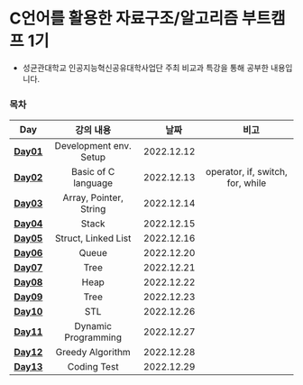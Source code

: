 # C언어를 활용한 자료구조/알고리즘 부트캠프 1기

- 성균관대학교 인공지능혁신공유대학사업단 주최 비교과 특강을 통해 공부한 내용입니다.

### 목차

|                                                         Day                                                         |       강의 내용        |  　날짜　  |             　비고　             |
| :-----------------------------------------------------------------------------------------------------------------: | :--------------------: | :--------: | :------------------------------: |
|        [**Day01**](https://github.com/yesjuhee/data_structure-algorithm-bootcamp/tree/main/Day01-BasicOfC_1)        | Development env. Setup | 2022.12.12 |                　                |
|        [**Day02**](https://github.com/yesjuhee/data_structure-algorithm-bootcamp/tree/main/Day02-BasicOfC_2)        |  Basic of C language   | 2022.12.13 | operator, if, switch, for, while |
| [**Day03**](https://github.com/yesjuhee/data_structure-algorithm-bootcamp/tree/main/Day03-Array%2CPointer%2CString) | Array, Pointer, String | 2022.12.14 |                                  |
|          [**Day04**](https://github.com/yesjuhee/data_structure-algorithm-bootcamp/tree/main/Day04-Stack)           |         Stack          | 2022.12.15 |                                  |
|   [**Day05**](https://github.com/yesjuhee/data_structure-algorithm-bootcamp/tree/main/Day05-Struct%2CLinkedList)    |  Struct, Linked List   | 2022.12.16 |                                  |
|          [**Day06**](https://github.com/yesjuhee/data_structure-algorithm-bootcamp/tree/main/Day06-Queue)           |         Queue          | 2022.12.20 |                                  |
|           [**Day07**](https://github.com/yesjuhee/data_structure-algorithm-bootcamp/tree/main/Day07-Tree)           |          Tree          | 2022.12.21 |                                  |
|                                                    [**Day08**]()                                                    |          Heap          | 2022.12.22 |                                  |
|                                                    [**Day09**]()                                                    |          Tree          | 2022.12.23 |                                  |
|           [**Day10**](https://github.com/yesjuhee/data_structure-algorithm-bootcamp/tree/main/Day10-STL)            |          STL           | 2022.12.26 |                                  |
|    [**Day11**](https://github.com/yesjuhee/data_structure-algorithm-bootcamp/tree/main/Day11-DynamicProgramming)    |  Dynamic Programming   | 2022.12.27 |                                  |
|     [**Day12**](https://github.com/yesjuhee/data_structure-algorithm-bootcamp/tree/main/Day12-GreedyAlgorithm)      |    Greedy Algorithm    | 2022.12.28 |                                  |
|                                                    [**Day13**]()                                                    |      Coding Test       | 2022.12.29 |                                  |
